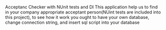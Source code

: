 Acceptanc Checker with NUnit tests and DI
This application help us to find in your company appropriate acceptant person(NUint tests are included into this project), to see how it work you ought to have your own database, change connection string, and insert sql script into your database
